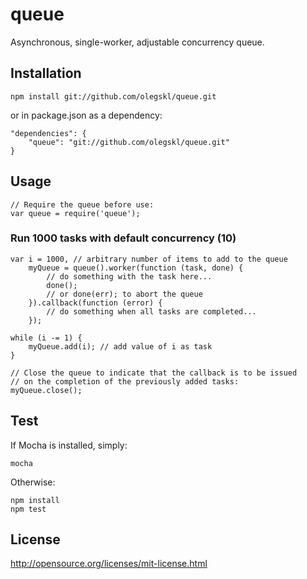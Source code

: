 # queue #

Asynchronous, single-worker, adjustable concurrency queue.

## Installation ##

    npm install git://github.com/olegskl/queue.git

or in package.json as a dependency:

    "dependencies": {
        "queue": "git://github.com/olegskl/queue.git"
    }

## Usage ##

    // Require the queue before use:
    var queue = require('queue');

### Run 1000 tasks with default concurrency (10) ###

    var i = 1000, // arbitrary number of items to add to the queue
        myQueue = queue().worker(function (task, done) {
            // do something with the task here...
            done();
            // or done(err); to abort the queue
        }).callback(function (error) {
            // do something when all tasks are completed...
        });

    while (i -= 1) {
        myQueue.add(i); // add value of i as task
    }

    // Close the queue to indicate that the callback is to be issued
    // on the completion of the previously added tasks:
    myQueue.close();

## Test ##

If Mocha is installed, simply:

    mocha

Otherwise:

    npm install
    npm test

## License ##

http://opensource.org/licenses/mit-license.html